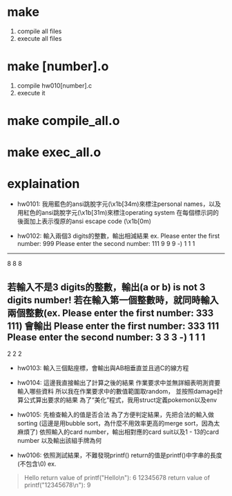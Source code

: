 # make
1. compile all files
2. execute all files

# make [number].o
1. compile hw010[number].c
2. execute it

# make compile_all.o

# make exec_all.o

# explaination

* hw0101: 
我用藍色的ansi跳脫字元(\x1b[34m)來標注personal names，以及用紅色的ansi跳脫字元(\x1b[31m)來標注operating system
在每個標示詞的後面加上表示復原的ansi escape code (\x1b[0m)

* hw0102: 
輸入兩個3 digits的整數，輸出相減結果
ex. 
Please enter the first number:  999
Please enter the second number: 111
   9 9 9
-) 1 1 1
-----------
   8 8 8

若輸入不是3 digits的整數，輸出(a or b) is not 3 digits number!
若在輸入第一個整數時，就同時輸入兩個整數(ex. Please enter the first number:  333 111)
會輸出
Please enter the first number:  333 111
Please enter the second number:    3 3 3
-) 1 1 1
-----------
   2 2 2

* hw0103:
輸入三個點座標，會輸出與AB相垂直並且過C的線方程

* hw0104:
這邊我直接輸出了計算之後的結果
作業要求中並無詳細表明測資要輸入哪些資料
所以我在作業要求中的數值範圍取random，
並按照damage計算公式算出要求的結果
為了“美化”程式，我用struct定義pokemon以及env

* hw0105:
先檢查輸入的值是否合法
為了方便判定結果，先把合法的輸入做sorting
(這邊是用bubble sort，為什麼不用效率更高的merge sort，因為太麻煩了)
依照輸入的card number，輸出相對應的card suit以及1 - 13的card number
以及輸出該組手牌為何

* hw0106:
依照測試結果，不難發現printf() return的值是printf()中字串的長度
(不包含\0)
ex.
> Hello
> return value of printf("Hello\n"): 6
> 12345678
> return value of printf("12345678\n"): 9











